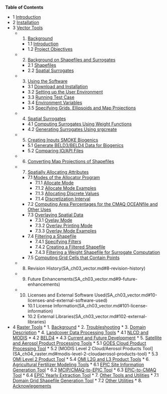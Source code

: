 **Table of Contents**
* 1 [Introduction](SA_ch01_intro.md)
* 2 [Installation](SA_ch02_install.md)
* 3 [Vector Tools](SA_ch03_vector.md)
  * 1. [Background](SA_ch03_vector.md#1-background)
      * 1.1 [Introduction](SA_ch03_vector.md##11--introduction)
      * 1.2 [Project Objectives](SA_ch03_vector.md#12-project-objectives) 
  * 2. [Background on Shapefiles and Surrogates](SA_ch03_vector.md#2-background-on-shapefiles-and-surrogates)
      * 2.1 [Shapefiles](SA_ch03_vector.md#21-shapefiles)
      * 2.2 [Spatial Surrogates](SA_ch03_vector.md#22-spatial-surrogates)
  * 3. [Using the Software](SA_ch03_vector.md#3-using-the-software)
      * 3.1 [Download and Installation](SA_ch03_vector.md#31-download-and-installation)
      * 3.2 [Setting up the User Environment](SA_ch03_vector.md#32-setting-up-the-user-environment)
      * 3.3 [Running Test Case](SA_ch03_vector.md#33-runing-the-test-cases-for-using-scripts)
      * 3.4 [Environment Variables](SA_ch03_vector.md#34-environment-variables-used-by-the-software)
      * 3.5 [Specifying Grids, Ellipsoids and Map Projections](SA_ch03_vector.md#35-specifying-grids-ellipsoids-and-map-projections)
  * 4. [Spatial Surrogates](SA_ch03_vector.md#4-spatial-surrogates)
      * 4.1 [Computing Surrogates Using Weight Functions](SA_ch03_vector.md#41-computing-surrogates-using-weight-functions)
      * 4.2 [Generating Surrogates Using srgcreate](SA_ch03_vector.md#42-more-about-generating-surrogates-using-srgcreate)
  * 5. [Creating Inputs SMOKE Biogenics](SA_ch03_vector.md#5-creating-inputs-to-smoke-biogenic-processing)
      * 5.1 [Generate BELD3/BELD4 Data for Biogenics](SA_ch03_vector.md#51-generate-beld3beld4-data-for-biogenic-emissions-processing)
      * 5.2 [Comparing IO/API Files](SA_ch03_vector.md#52-comparing-io-api-files)
  * 6. [Converting Map Projections of Shapefiles](SA_ch03_vector.md#6-converting-map-projections-of-shapefiles)
  * 7. [Spatially Allocating Attributes](SA_ch03_vector.md#7-spatially-allocating-attributes)
      * 7.1 [Modes of the Allocator Program](SA_ch03_vector.md#71-modes-of-the-allocator-program)
          * 7.1.1 [Allocate Mode](SA_ch03_vector.md#711-allocate-mode)
          * 7.1.2 [Allocate Mode Examples](SA_ch03_vector.md#712-allocate-mode-examples)
          * 7.1.3 [Allocating Discrete Values](SA_ch03_vector.md#713-allocating-discrete-values)
          * 7.1.4 [Discretization Interval](SA_ch03_vector.md#714-discretization-interval)
      * 7.2 [Computing Area Percentages for the CMAQ OCEANfile and Other Uses](SA_ch03_vector.md#72-computing-area-percentages-for-the-cmaq-oceanfile-and-other-uses)
      * 7.3 [Overlaying Spatial Data](SA_ch03_vector.md#73-overlaying-spatial-data)
           * 7.3.1 [Ovelay Mode](SA_ch03_vector.md#731-modes-of-the-allocator-program)
           * 7.3.2 [Overlay Printing Mode](SA_ch03_vector.md#732-overlay-printing-mode)
           * 7.3.3 [Overlay Mode Examples](SA_ch03_vector.md#733-overlay-mode-examples)
      * 7.4  [Filtering a Shapefile](SA_ch03_vector.md#74-filtering-a-shapefile)
           * 7.4.1 [Specifying Filters](SA_ch03_vector.md#741-specifying-filters)
           * 7.4.2 [Creating a Filtered Shapefile](SA_ch03_vector.md#742-creating-a-filtered-shapefile)
           * 7.4.3 [Filtering a Weight Shapefile for Surrogate Computation](SA_ch03_vector.md#743-filtering-a-weight-shapefile-for-surrogate-computation)
      * 7.5 [Computing Grid Cells that Contain Points](SA_ch03_vector.md#75-computing-grid-cells-that-contain-points)
  * 8. Revision History(SA_ch03_vector.md#8-revision-history)
  * 9. Future Enhancements(SA_ch03_vector.md#9-future-enhancements)
  * 10.  Licenses and External Software Used(SA_ch03_vector.md#10-licenses-and-external-software-used)
      * 10.1 License Information(SA_ch03_vector.md#101-license-information)
      * 10.2 External Libraries(SA_ch03_vector.md#102-external-libraries)
* 4 [Raster Tools](SA_ch04_raster.md#chapter-4-raster-tools)
      * 1. [Background](SA_ch04_raster.md#background)
      * 2. [Troubleshooting](SA_ch04_raster.md#troubleshooting)
      * 3. [Domain Description](SA_ch04_raster.md#domain-description-in-sa-raster-tools)
      * 4. [Landcover Data Processing Tools](SA_ch04_raster.md#land-cover-data-processing-tools)
           * 4.1 [NLCD and MODIS](SA_ch04_raster.md#nlcd-and-modis-land-cover-generation)
           * 4.2 [BELD4](SA_ch04_raster.md#beld4-land-cover-generation)
           * 4.3 [Current and Future Development](SA_ch04_raster.md#current-and-future-development-for-the-land-cover-data-processing-tools)
      * 5. [Satellite and Aerosol Product Processing Tools](SA_ch04_raster.md#current-and-future-development-for-the-land-cover-data-processing-tools)
           * 5.1 [GOES Cloud Product Processing Tool](SA_ch04_raster.md#goes-cloud-product-processing-tool)
           * 5.2 [MODIS Level 2 Cloud/Aerosol Products Tool] (SA_ch04_raster.md#modis-level-2-cloudaerosol-products-tool)
           * 5.3 [OMI Level 2 Product Tool](SA_ch04_raster.md#omi-level-2-product-tool)
           * 5.4 [OMI L2G and L3 Product Tools](SA_ch04_raster.md#omi-l2g-and-l3-product-tools)
      * 6. [Agricultural Fertilizer Modeling Tools](SA_ch04_raster.md#agricultural-fertilizer-modeling-tools)
           * 6.1 [EPIC Site Information Generation Tool](SA_ch04_raster.md#epic-site-information-generation-tool)
           * 6.2 [MCIP/CMAQ-to-EPIC Tool](SA_ch04_raster.md#epic-site-information-generation-tool)
           * 6.3 [EPIC-to-CMAQ Tool](SA_ch04_raster.md#epic-site-information-generation-tool)
           * 6.4 [EPIC Yearly Extraction Tool](SA_ch04_raster.md#epic-yearly-extraction-tool)
      * 7. [Other Tools and Utilities](SA_ch04_raster.md#other-tools-and-utilities)
           * 7.1 [Domain Grid Shapefile Generation Tool](SA_ch04_raster.md#other-tools-and-utilities)
           * 7.2 [Other Utilities](SA_ch04_raster.md#other-utilities)
      * 8. [Acknowlegements](SA_ch04_raster.md#acknowledgments)
